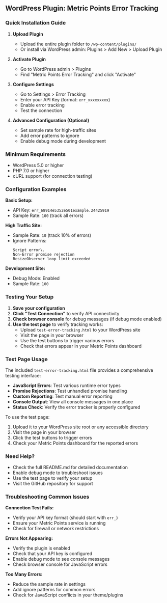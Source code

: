 ## WordPress Plugin: Metric Points Error Tracking

### Quick Installation Guide

1. **Upload Plugin**
   - Upload the entire plugin folder to `/wp-content/plugins/`
   - Or install via WordPress admin: Plugins > Add New > Upload Plugin

2. **Activate Plugin**
   - Go to WordPress admin > Plugins
   - Find "Metric Points Error Tracking" and click "Activate"

3. **Configure Settings**
   - Go to Settings > Error Tracking
   - Enter your API Key (format: `err_xxxxxxxxx`)
   - Enable error tracking
   - Test the connection

4. **Advanced Configuration (Optional)**
   - Set sample rate for high-traffic sites
   - Add error patterns to ignore
   - Enable debug mode during development

### Minimum Requirements
- WordPress 5.0 or higher
- PHP 7.0 or higher
- cURL support (for connection testing)

### Configuration Examples

**Basic Setup:**
- API Key: `err_68914e5352e501example.24425919`
- Sample Rate: `100` (track all errors)

**High Traffic Site:**
- Sample Rate: `10` (track 10% of errors)
- Ignore Patterns:
  ```
  Script error\.
  Non-Error promise rejection
  ResizeObserver loop limit exceeded
  ```

**Development Site:**
- Debug Mode: Enabled
- Sample Rate: `100`

### Testing Your Setup

1. **Save your configuration**
2. **Click "Test Connection"** to verify API connectivity
3. **Check browser console** for debug messages (if debug mode enabled)
4. **Use the test page** to verify tracking works:
   - Upload `test-error-tracking.html` to your WordPress site
   - Visit the page in your browser
   - Use the test buttons to trigger various errors
   - Check that errors appear in your Metric Points dashboard

### Test Page Usage

The included `test-error-tracking.html` file provides a comprehensive testing interface:

- **JavaScript Errors**: Test various runtime error types
- **Promise Rejections**: Test unhandled promise handling
- **Custom Reporting**: Test manual error reporting
- **Console Output**: View all console messages in one place
- **Status Check**: Verify the error tracker is properly configured

To use the test page:
1. Upload it to your WordPress site root or any accessible directory
2. Visit the page in your browser
3. Click the test buttons to trigger errors
4. Check your Metric Points dashboard for the reported errors

### Need Help?

- Check the full README.md for detailed documentation
- Enable debug mode to troubleshoot issues
- Use the test page to verify your setup
- Visit the GitHub repository for support

### Troubleshooting Common Issues

**Connection Test Fails:**
- Verify your API key format (should start with `err_`)
- Ensure your Metric Points service is running
- Check for firewall or network restrictions

**Errors Not Appearing:**
- Verify the plugin is enabled
- Check that your API key is configured
- Enable debug mode to see console messages
- Check browser console for JavaScript errors

**Too Many Errors:**
- Reduce the sample rate in settings
- Add ignore patterns for common errors
- Check for JavaScript conflicts in your theme/plugins
